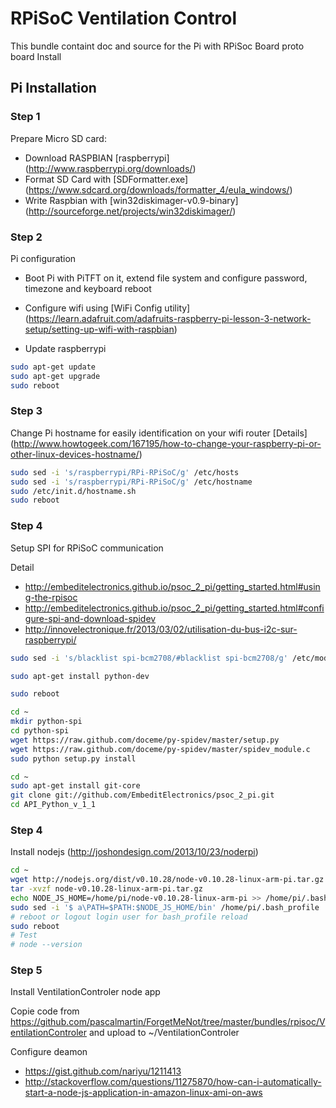 # RPiSoC Ventilation Control

This bundle containt doc and source for the Pi with RPiSoc Board proto board
Install  

## Pi Installation

### Step 1

Prepare Micro SD card:
 * Download RASPBIAN [raspberrypi] (http://www.raspberrypi.org/downloads/)
 * Format SD Card with [SDFormatter.exe] (https://www.sdcard.org/downloads/formatter_4/eula_windows/)
 * Write Raspbian with [win32diskimager-v0.9-binary] (http://sourceforge.net/projects/win32diskimager/)

### Step 2

Pi configuration 
 * Boot Pi with PiTFT on it, extend file system and configure password, timezone and keyboard reboot
 * Configure wifi using [WiFi Config utility] (https://learn.adafruit.com/adafruits-raspberry-pi-lesson-3-network-setup/setting-up-wifi-with-raspbian)

 * Update raspberrypi
```sh
sudo apt-get update
sudo apt-get upgrade
sudo reboot
```
### Step 3

Change Pi hostname for easily identification on your wifi router [Details] (http://www.howtogeek.com/167195/how-to-change-your-raspberry-pi-or-other-linux-devices-hostname/)
```sh
sudo sed -i 's/raspberrypi/RPi-RPiSoC/g' /etc/hosts
sudo sed -i 's/raspberrypi/RPi-RPiSoC/g' /etc/hostname
sudo /etc/init.d/hostname.sh
sudo reboot
```

### Step 4 

Setup SPI for RPiSoC communication

Detail
 * http://embeditelectronics.github.io/psoc_2_pi/getting_started.html#using-the-rpisoc
 * http://embeditelectronics.github.io/psoc_2_pi/getting_started.html#configure-spi-and-download-spidev
 * http://innovelectronique.fr/2013/03/02/utilisation-du-bus-i2c-sur-raspberrypi/


```sh
sudo sed -i 's/blacklist spi-bcm2708/#blacklist spi-bcm2708/g' /etc/modprobe.d/raspi-blacklist.conf

sudo apt-get install python-dev

sudo reboot
```

```sh
cd ~
mkdir python-spi
cd python-spi
wget https://raw.github.com/doceme/py-spidev/master/setup.py
wget https://raw.github.com/doceme/py-spidev/master/spidev_module.c
sudo python setup.py install
```

```sh
cd ~
sudo apt-get install git-core
git clone git://github.com/EmbeditElectronics/psoc_2_pi.git
cd API_Python_v_1_1
```

### Step 4 

Install nodejs (http://joshondesign.com/2013/10/23/noderpi)

```sh
cd ~
wget http://nodejs.org/dist/v0.10.28/node-v0.10.28-linux-arm-pi.tar.gz
tar -xvzf node-v0.10.28-linux-arm-pi.tar.gz
echo NODE_JS_HOME=/home/pi/node-v0.10.28-linux-arm-pi >> /home/pi/.bash_profile
sudo sed -i '$ a\PATH=$PATH:$NODE_JS_HOME/bin' /home/pi/.bash_profile
# reboot or logout login user for bash_profile reload
sudo reboot
# Test
# node --version
```

### Step 5 

Install VentilationControler node app

Copie code from https://github.com/pascalmartin/ForgetMeNot/tree/master/bundles/rpisoc/VentilationControler and upload to ~/VentilationControler

Configure deamon
 * https://gist.github.com/nariyu/1211413
 * http://stackoverflow.com/questions/11275870/how-can-i-automatically-start-a-node-js-application-in-amazon-linux-ami-on-aws


